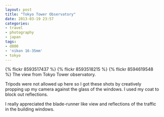 ```yaml
---
layout: post
title: "Tokyo Tower Observatory"
date: 2013-03-19 23:57
categories: 
- travel
- photography
- japan
tags:
- d800
- 'nikon 16-35mm'
- tokyo
---
```

{% flickr 8593517437 %}
{% flickr 8593518215 %}
{% flickr 8594619548 %}
The view from Tokyo Tower observatory.

Tripods were not allowed up here so I got these shots by creatively
propping up my camera against the glass of the windows. I used my coat
to block out reflections. 

I really appreciated the blade-runner like view and reflections of the
traffic in the building windows. 
